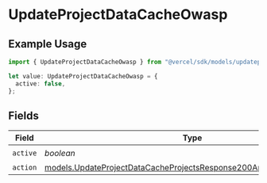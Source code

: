 # UpdateProjectDataCacheOwasp

## Example Usage

```typescript
import { UpdateProjectDataCacheOwasp } from "@vercel/sdk/models/updateprojectdatacacheop.js";

let value: UpdateProjectDataCacheOwasp = {
  active: false,
};
```

## Fields

| Field                                                                                                                                                | Type                                                                                                                                                 | Required                                                                                                                                             | Description                                                                                                                                          |
| ---------------------------------------------------------------------------------------------------------------------------------------------------- | ---------------------------------------------------------------------------------------------------------------------------------------------------- | ---------------------------------------------------------------------------------------------------------------------------------------------------- | ---------------------------------------------------------------------------------------------------------------------------------------------------- |
| `active`                                                                                                                                             | *boolean*                                                                                                                                            | :heavy_check_mark:                                                                                                                                   | N/A                                                                                                                                                  |
| `action`                                                                                                                                             | [models.UpdateProjectDataCacheProjectsResponse200ApplicationJSONAction](../models/updateprojectdatacacheprojectsresponse200applicationjsonaction.md) | :heavy_minus_sign:                                                                                                                                   | N/A                                                                                                                                                  |